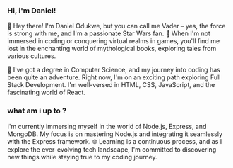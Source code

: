 
### Hi, i'm Daniel! 
👋 Hey there! I'm Daniel Odukwe, but you can call me Vader – yes, the force is strong with me, and I'm a passionate Star Wars fan. 🌌 When I'm not immersed in coding or conquering virtual realms in games, you'll find me lost in the enchanting world of mythological books, exploring tales from various cultures.

🥇 I've got a degree in Computer Science, and my journey into coding has been quite an adventure. Right now, I'm on an exciting path exploring Full Stack Development. I'm well-versed in HTML, CSS, JavaScript, and the fascinating world of React. 

### what am i up to ?
I'm currently immersing myself in the world of Node.js, Express, and MongoDB. My focus is on mastering Node.js and integrating it seamlessly with the Express framework. 🌐
Learning is a continuous process, and as I explore the ever-evolving tech landscape, I'm committed to discovering new things while staying true to my coding journey.
